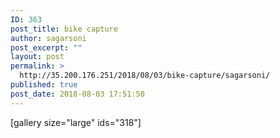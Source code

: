```yaml
---
ID: 363
post_title: bike capture
author: sagarsoni
post_excerpt: ""
layout: post
permalink: >
  http://35.200.176.251/2018/08/03/bike-capture/sagarsoni/
published: true
post_date: 2018-08-03 17:51:50
---
```

[gallery size="large" ids="318"]